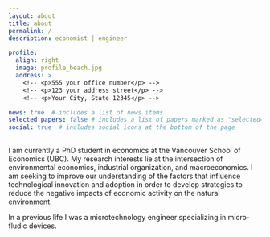 ```yaml
---
layout: about
title: about
permalink: /
description: economist | engineer

profile:
  align: right
  image: profile_beach.jpg
  address: >
    <!-- <p>555 your office number</p> -->
    <!-- <p>123 your address street</p> -->
    <!-- <p>Your City, State 12345</p> -->

news: true  # includes a list of news items
selected_papers: false # includes a list of papers marked as "selected={true}"
social: true  # includes social icons at the bottom of the page
---
```


I am currently a PhD student in economics at the Vancouver School of Economics (UBC). My research interests lie at the intersection of environmental economics, industrial organization, and macroeconomics. I am seeking to improve our understanding of the factors that influence technological innovation and adoption in order to develop strategies to reduce the negative impacts of economic activity on the natural environment.

In a previous life I was a microtechnology engineer specializing in micro-fludic devices.
